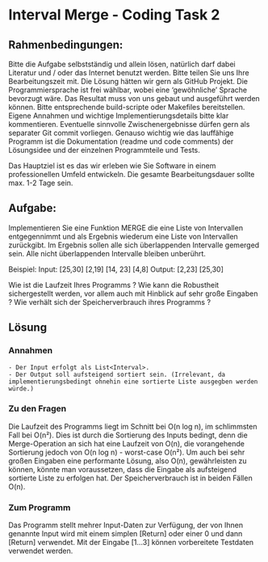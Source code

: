 
# Interval Merge - Coding Task 2


## Rahmenbedingungen:
Bitte die Aufgabe selbstständig und allein lösen,
natürlich darf dabei Literatur und / oder das Internet benutzt werden.
Bitte teilen Sie uns Ihre Bearbeitungszeit mit.
Die Lösung hätten wir gern als GitHub Projekt.
Die Programmiersprache ist frei wählbar, wobei eine ‘gewöhnliche’ Sprache bevorzugt wäre.
Das Resultat muss von uns gebaut und ausgeführt werden können. Bitte entsprechende build-scripte oder Makefiles bereitstellen.
Eigene Annahmen und wichtige Implementierungsdetails bitte klar kommentieren.
Eventuelle sinnvolle Zwischenergebnisse dürfen gern als separater Git commit vorliegen.
Genauso wichtig wie das lauffähige Programm ist die Dokumentation (readme und code comments) der Lösungsidee und der einzelnen Programmteile und Tests.


Das Hauptziel ist es das wir erleben wie Sie Software in einem professionellen Umfeld entwickeln. Die gesamte Bearbeitungsdauer sollte max. 1-2 Tage sein.

## Aufgabe:

Implementieren Sie eine Funktion MERGE die eine Liste von Intervallen entgegennimmt und als Ergebnis wiederum eine Liste von Intervallen zurückgibt. Im Ergebnis sollen alle sich überlappenden Intervalle gemerged sein. Alle nicht überlappenden Intervalle bleiben unberührt.

Beispiel:
Input: [25,30] [2,19] [14, 23] [4,8]  Output: [2,23] [25,30]

Wie ist die Laufzeit Ihres Programms ? 
Wie kann die Robustheit sichergestellt werden, vor allem auch mit Hinblick auf sehr große Eingaben ?
Wie verhält sich der Speicherverbrauch ihres Programms ?



## Lösung

### Annahmen
	- Der Input erfolgt als List<Interval>.
	- Der Output soll aufsteigend sortiert sein. (Irrelevant, da implementierungsbedingt ohnehin eine sortierte Liste ausgegben werden würde.)

### Zu den Fragen
Die Laufzeit des Programms liegt im Schnitt bei O(n log n), im schlimmsten Fall bei O(n²). Dies ist durch die Sortierung des Inputs bedingt, denn die Merge-Operation an sich hat eine Laufzeit von O(n), die vorangehende Sortierung jedoch von O(n log n) - worst-case O(n²). Um auch bei sehr großen Eingaben eine performante Lösung, also O(n), gewährleisten zu können, könnte man voraussetzen, dass die Eingabe als aufsteigend sortierte Liste zu erfolgen hat. Der Speicherverbrauch ist in beiden Fällen O(n).

### Zum Programm
Das Programm stellt mehrer Input-Daten zur Verfügung, der von Ihnen genannte Input wird mit einem simplen [Return] oder einer 0 und dann [Return] verwendet. Mit der Eingabe [1...3] können vorbereitete Testdaten verwendet werden.